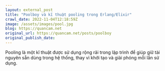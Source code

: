 ```yaml
---
layout: external_post
title: "Poolboy và kĩ thuật pooling trong Erlang/Elixir"
crawl_date: 2022-11-04T12:18:59Z
image: /assets/images/pool.jpg
blog: https://quancam.net
original_url: https://quancam.net/posts/poolboy
original_publish_date: 
---
```


Pooling là một kĩ thuật được sử dụng rộng rãi trong lập trình để giúp giữ tài nguyên sẵn dùng trong hệ thống, thay vì khởi tạo và giải phóng mỗi lần sử dụng.